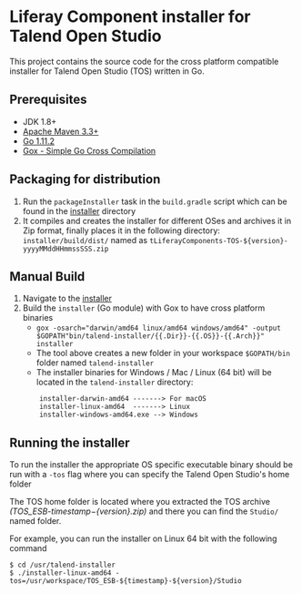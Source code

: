 # Liferay Component installer for Talend Open Studio

This project contains the source code for the cross platform compatible
installer for Talend Open Studio (TOS) written in Go.

## Prerequisites

* JDK 1.8+
* [Apache Maven 3.3+](https://maven.apache.org/)
* [Go 1.11.2](https://golang.org/)
* [Gox - Simple Go Cross Compilation](https://github.com/mitchellh/gox)

## Packaging for distribution

1. Run the `packageInstaller` task in the `build.gradle` script which can be
	found in the [installer](https://github.com/liferay/liferay-portal/tree/master/modules/etl/talend/installer)
	directory
2. It compiles and creates the installer for different OSes and archives
	it in Zip format, finally places it in the following directory:
	`installer/build/dist/` named as `tLiferayComponents-TOS-${version}-yyyyMMddHHmmssSSS.zip`

## Manual Build

1. Navigate to the [installer](https://github.com/liferay/liferay-portal/tree/master/modules/etl/talend/installer)
2. Build the `installer` (Go module) with Gox to have cross platform binaries
	* `gox -osarch="darwin/amd64 linux/amd64 windows/amd64" -output $GOPATH"bin/talend-installer/{{.Dir}}-{{.OS}}-{{.Arch}}" installer`
	* The tool above creates a new folder in your workspace `$GOPATH/bin` folder named `talend-installer`
	* The installer binaries for Windows / Mac / Linux (64 bit) will be located in the `talend-installer` directory:
	```
		installer-darwin-amd64 -------> For macOS
		installer-linux-amd64  -------> Linux
		installer-windows-amd64.exe --> Windows
	```

## Running the installer

To run the installer the appropriate OS specific executable binary should be run
with a `-tos` flag where you can specify the Talend Open Studio's home folder

The TOS home folder is located where you extracted the TOS archive
_(TOS_ESB-${timestamp}-${version}.zip)_ and there you can find the `Studio/` named
folder.

For example, you can run the installer on Linux 64 bit with the following
command

```
$ cd /usr/talend-installer
$ ./installer-linux-amd64 -tos=/usr/workspace/TOS_ESB-${timestamp}-${version}/Studio
```